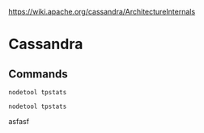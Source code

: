 https://wiki.apache.org/cassandra/ArchitectureInternals

# Cassandra

## Commands
    nodetool tpstats

```
nodetool tpstats
```
    
asfasf
